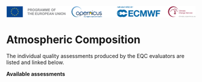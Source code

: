 ![logo](../../LogoLine_horizon_C3S.png)

# Atmospheric Composition

The individual quality assessments produced by the EQC evaluators are listed and linked below.

**Available assessments**

```{tableofcontents}
```
